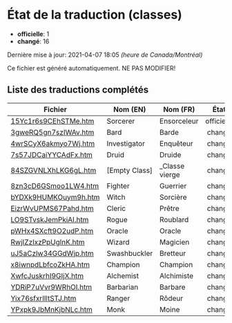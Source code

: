 # État de la traduction (classes)

 * **officielle**: 1
 * **changé**: 16


Dernière mise à jour: 2021-04-07 18:05 *(heure de Canada/Montréal)*

Ce fichier est généré automatiquement. NE PAS MODIFIER!
## Liste des traductions complétés

| Fichier   | Nom (EN)    | Nom (FR)    | État |
|-----------|-------------|-------------|:----:|
|[15Yc1r6s9CEhSTMe.htm](classes/15Yc1r6s9CEhSTMe.htm)|Sorcerer|Ensorceleur|officielle|
|[3gweRQ5gn7szIWAv.htm](classes/3gweRQ5gn7szIWAv.htm)|Bard|Barde|changé|
|[4wrSCyX6akmyo7Wj.htm](classes/4wrSCyX6akmyo7Wj.htm)|Investigator|Enquêteur|changé|
|[7s57JDCaiYYCAdFx.htm](classes/7s57JDCaiYYCAdFx.htm)|Druid|Druide|changé|
|[84SZGVNLXhLKG6gL.htm](classes/84SZGVNLXhLKG6gL.htm)|[Empty Class]|_Classe vierge|changé|
|[8zn3cD6GSmoo1LW4.htm](classes/8zn3cD6GSmoo1LW4.htm)|Fighter|Guerrier|changé|
|[bYDXk9HUMKOuym9h.htm](classes/bYDXk9HUMKOuym9h.htm)|Witch|Sorcière|changé|
|[EizrWvUPMS67Pahd.htm](classes/EizrWvUPMS67Pahd.htm)|Cleric|Prêtre|changé|
|[LO9STvskJemPkiAI.htm](classes/LO9STvskJemPkiAI.htm)|Rogue|Roublard|changé|
|[pWHx4SXcft9O2udP.htm](classes/pWHx4SXcft9O2udP.htm)|Oracle|Oracle|changé|
|[RwjIZzIxzPpUglnK.htm](classes/RwjIZzIxzPpUglnK.htm)|Wizard|Magicien|changé|
|[uJ5aCzlw34GGdWjp.htm](classes/uJ5aCzlw34GGdWjp.htm)|Swashbuckler|Bretteur|changé|
|[x8iwnpdLbfcoZkHA.htm](classes/x8iwnpdLbfcoZkHA.htm)|Champion|Champion|changé|
|[XwfcJuskrhI9GIjX.htm](classes/XwfcJuskrhI9GIjX.htm)|Alchemist|Alchimiste|changé|
|[YDRiP7uVvr9WRhOI.htm](classes/YDRiP7uVvr9WRhOI.htm)|Barbarian|Barbare|changé|
|[Yix76sfxrIlltSTJ.htm](classes/Yix76sfxrIlltSTJ.htm)|Ranger|Rôdeur|changé|
|[YPxpk9JbMnKjbNLc.htm](classes/YPxpk9JbMnKjbNLc.htm)|Monk|Moine|changé|
